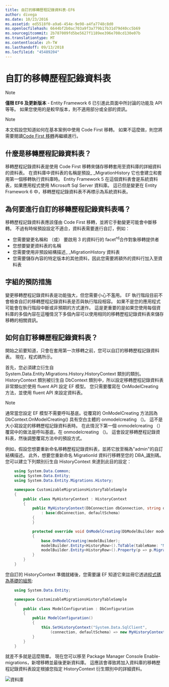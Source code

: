 ```yaml
---
title: 自訂的移轉歷程記錄資料表-EF6
author: divega
ms.date: 10/23/2016
ms.assetid: ed5518f0-a9a6-454e-9e98-a4fa7748c8d0
ms.openlocfilehash: 6644bf2b0ac703a9f3a779b17b31d79d40cc5b69
ms.sourcegitcommit: 2b787009fd5be5627f1189ee396e708cd130e07b
ms.translationtype: MT
ms.contentlocale: zh-TW
ms.lasthandoff: 09/13/2018
ms.locfileid: "45489204"
---
```

# <a name="customizing-the-migrations-history-table"></a>自訂的移轉歷程記錄資料表
> [!NOTE]
> **僅限 EF6 及更新版本** - Entity Framework 6 已引進此頁面中所討論的功能及 API 等等。 如果您使用的是較早版本，則不適用部分或全部的資訊。

> [!NOTE]
> 本文假設您知道如何在基本案例中使用 Code First 移轉。 如果不這麼做，則您將需要閱讀[Code First 移轉](~/ef6/modeling/code-first/migrations/index.md)再繼續進行。

## <a name="what-is-migrations-history-table"></a>什麼是移轉歷程記錄資料表？

移轉歷程記錄資料表是使用 Code First 移轉來儲存移轉套用至資料庫的詳細資料的資料表。 在資料庫中資料表的名稱是預設\_ \_MigrationHistory 它也會建立和套用第一個移轉執行資料庫時。 Entity Framework 5 在這個資料表會是系統資料表，如果應用程式使用 Microsoft Sql Server 資料庫。 這已但是變更在 Entity Framework 6 中，移轉歷程記錄資料表不再標示為系統資料表。

## <a name="why-customize-migrations-history-table"></a>為何要進行自訂的移轉歷程記錄資料表嗎？

移轉歷程記錄資料表應該僅由 Code First 移轉，並將它手動變更可能會中斷移轉。 不過有時候預設設定不適合，資料表需要進行自訂，例如：

-   您需要變更名稱和 （或） 要啟用 3 的資料行的 facet<sup>rd</sup>合作對象移轉提供者
-   您想要變更資料表的名稱
-   您需要使用非預設結構描述\_ \_MigrationHistory 資料表
-   您需要儲存內容的特定版本的其他資料，因此您需要將額外的資料行加入至資料表

## <a name="words-of-precaution"></a>字組的預防措施

變更移轉歷程記錄資料表是功能強大，但您需要小心不濫用。 EF 執行階段目前不會檢查自訂的移轉歷程記錄資料表是否與執行階段相容。 如果不是您的應用程式可能會在執行階段中斷或非預期的方式運作。 這是更重要的是如果您使用每個資料庫的多個內容在這種情況下多個內容可以使用相同的移轉歷程記錄資料表來儲存移轉的相關資訊。

## <a name="how-to-customize-migrations-history-table"></a>如何自訂移轉歷程記錄資料表？

開始之前要知道，只會在套用第一次移轉之前，您可以自訂的移轉歷程記錄資料表。 現在，程式碼所示。

首先，您必須建立衍生自 System.Data.Entity.Migrations.History.HistoryContext 類別的類別。 HistoryContext 類別被衍生自 DbContext 類別中，所以設定移轉歷程記錄資料表非常類似於使用 fluent API 設定 EF 模型。 您只需要覆寫在 OnModelCreating 方法，並使用 fluent API 來設定資料表。

>[!NOTE]
> 通常當您設定 EF 模型不需要呼叫基底。從覆寫的 OnModelCreating 方法因為 DbContext.OnModelCreating() 具有空白主體的 onmodelcreating （)。 這不是大小寫設定的移轉歷程記錄資料表時。 在此情況下第一個 onmodelcreating （） 覆寫中的做法是呼叫基底。在 onmodelcreating （)。 這會設定移轉歷程記錄資料表，然後調整覆寫方法中的預設方式。

例如，假設您想要重新命名移轉歷程記錄資料表，並將它放至稱為"admin"的自訂結構描述。 此外，想要您重新命名 MigrationId 資料行移轉至您的 DBA\_識別碼。  您可以建立下列類別衍生自 HistoryContext 來達到此目的設定：

``` csharp
    using System.Data.Common;
    using System.Data.Entity;
    using System.Data.Entity.Migrations.History;

    namespace CustomizableMigrationsHistoryTableSample
    {
        public class MyHistoryContext : HistoryContext
        {
            public MyHistoryContext(DbConnection dbConnection, string defaultSchema)
                : base(dbConnection, defaultSchema)
            {
            }

            protected override void OnModelCreating(DbModelBuilder modelBuilder)
            {
                base.OnModelCreating(modelBuilder);
                modelBuilder.Entity<HistoryRow>().ToTable(tableName: "MigrationHistory", schemaName: "admin");
                modelBuilder.Entity<HistoryRow>().Property(p => p.MigrationId).HasColumnName("Migration_ID");
            }
        }
    }
```

您自訂的 HistoryContext 準備就緒後，您需要讓 EF 知道它來註冊它透過[程式碼為基礎的組態](http://msdn.com/data/jj680699):

``` csharp
    using System.Data.Entity;

    namespace CustomizableMigrationsHistoryTableSample
    {
        public class ModelConfiguration : DbConfiguration
        {
            public ModelConfiguration()
            {
                this.SetHistoryContext("System.Data.SqlClient",
                    (connection, defaultSchema) => new MyHistoryContext(connection, defaultSchema));
            }
        }
    }
```

就差不多就是這麼簡單。 現在您可以移至 Package Manager Console Enable-migrations，新增移轉並最後更新資料庫。 這應該會導致將加入資料庫的移轉歷程記錄資料表設定根據您指定 HistoryContext 衍生類別中的詳細資料。

![資料庫](~/ef6/media/database.png)
